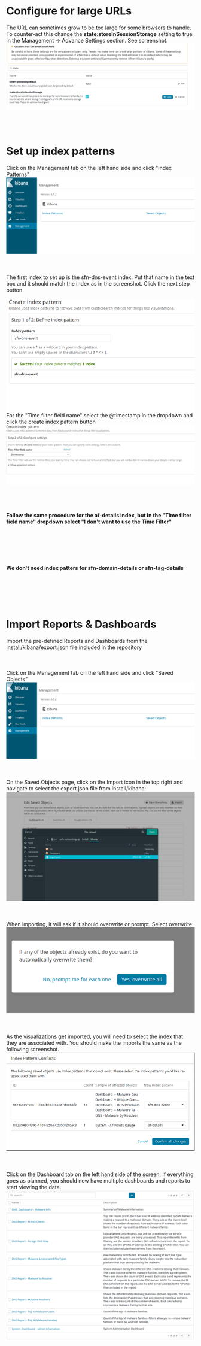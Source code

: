 # Configure for large URLs
The URL can sometimes grow to be too large for some browsers to handle. To counter-act this change the **state:storeInSessionStorage** setting to true in the Management -> Advance Settings section.  See screenshot.
![Image of URL fix](images/url_fix.png)
<br/><br/><br/><br/>

# Set up index patterns
Click on the Management tab on the left hand side and click "Index Patterns"
![Managment](images/kibana-mgmt.png)
<br/><br/><br/><br/>
The first index to set up is the sfn-dns-event index.  Put that name in the text box and it should match the index as in the screenshot.  Click the next step button.
<br/><br/>
![Event Index](images/sfn-dns-event-index.png)<br/>
For the "Time filter field name" select the @timestamp in the dropdown and click the create index pattern button
![Time Filter](images/timestamp.png)
<br/><br/><br/><br/>
#### Follow the same procedure for the af-details index, but in the "Time filter field name" dropdown select "I don't want to use the Time Filter" 
<br/><br/><br/><br/>
#### We don't need index patters for sfn-domain-details or sfn-tag-details
<br/><br/><br/><br/>

# Import Reports & Dashboards
Import the pre-defined Reports and Dashboards from the install/kibana/export.json file included in the repository
<br/><br/><br/><br/>
Click on the Management tab on the left hand side and click "Saved Objects"
![Managment](images/kibana-mgmt.png)
<br/><br/><br/><br/>
On the Saved Objects page, click on the Import icon in the top right and navigate to select the export.json file from install/kibana:
![export.json](images/import-export.png)
<br/><br/><br/><br/>
When importing, it will ask if it should overwrite or prompt.  Select overwrite:
![Overwrite](images/overwrite.png)
<br/><br/><br/><br/>
As the visualizations get imported, you will need to select the index that they are associated with.  You should make the imports the same as the following screenshot.
![Indexes](images/indexes.png)
<br/><br/><br/><br/>
Click on the Dashboard tab on the left hand side of the screen, If everything goes as planned, you should now have multiple dashboards and reports to start viewing the data.
![Dashboards](images/dashboards.png)